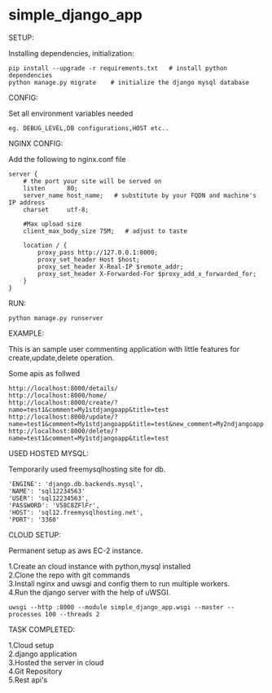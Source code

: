 # simple_django_app

SETUP:

Installing dependencies, initialization:
```
pip install --upgrade -r requirements.txt   # install python dependencies 
python manage.py migrate    # initialize the django mysql database
```
CONFIG:

Set all environment variables needed
```
eg. DEBUG_LEVEL,DB configurations,HOST etc..
```

NGINX CONFIG:

Add the following to nginx.conf file

```
server {
    # the port your site will be served on
    listen      80;
    server_name host_name;   # substitute by your FQDN and machine's IP address
    charset     utf-8;

    #Max upload size
    client_max_body_size 75M;   # adjust to taste

    location / {
        proxy_pass http://127.0.0.1:8000;
        proxy_set_header Host $host;
        proxy_set_header X-Real-IP $remote_addr;
        proxy_set_header X-Forwarded-For $proxy_add_x_forwarded_for;
    }
}
``` 

RUN:

```
python manage.py runserver
```

EXAMPLE:

This is an sample user commenting application with little features for create,update,delete operation.

Some apis as follwed
```
http://localhost:8000/details/
http://localhost:8000/home/
http://localhost:8000/create/?name=test1&comment=My1stdjangoapp&title=test
http://localhost:8000/update/?name=test1&comment=My1stdjangoapp&title=test&new_comment=My2ndjangoapp
http://localhost:8000/delete/?name=test1&comment=My1stdjangoapp&title=test
``` 

USED HOSTED MYSQL:

Temporarily used freemysqlhosting site for db.
```
'ENGINE': 'django.db.backends.mysql',
'NAME': 'sql12234563'
'USER': 'sql12234563',
'PASSWORD': 'V58C8ZFlFr',
'HOST': 'sql12.freemysqlhosting.net',
'PORT': '3360'
```

CLOUD SETUP:

Permanent setup as aws EC-2 instance.

1.Create an cloud instance with python,mysql installed <br />
2.Clone the repo with git commands <br />
3.Install nginx and uwsgi and config them to run multiple workers. <br />
4.Run the django server with the help of uWSGI. <br />

```
uwsgi --http :8000 --module simple_django_app.wsgi --master --processes 100 --threads 2
```

TASK COMPLETED:

1.Cloud setup <br />
2.django application <br />
3.Hosted the server in cloud <br />
4.Git Repository <br />
5.Rest api's <br />
